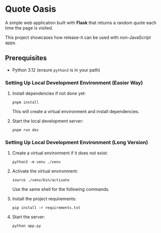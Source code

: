 # Quote Oasis

A simple web application built with **Flask** that returns a random quote each time the page is visited.

This project showcases how release-it can be used with non-JavaScript apps.

## Prerequisites
- Python 3.12 (ensure `python3` is in your path)

### Setting Up Local Development Environment (Easier Way)
1. Install dependencies if not done yet:
   ```shell
   pnpm install
   ```
   This will create a virtual environment and install dependencies.

2. Start the local development server:
   ```shell
   pnpm run dev
   ```

### Setting Up Local Development Environment (Long Version)
1. Create a virtual environment if it does not exist:
   ```shell
   python3 -m venv ./venv
   ```

2. Activate the virtual environment:
   ```shell
   source ./venv/bin/activate
   ```
   Use the same shell for the following commands.

3. Install the project requirements:
   ```shell
   pip install -r requirements.txt
   ```

4. Start the server:
   ```shell
   python app.py
   ```